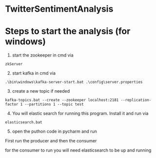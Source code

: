 # TwitterSentimentAnalysis

# Steps to start the analysis (for windows)

1. start the zookeeper in cmd via

`zkServer`

2. start kafka in cmd via

`.\bin\windows\kafka-server-start.bat .\config\server.properties`

3. create a new topic if needed

`kafka-topics.bat --create --zookeeper localhost:2181 --replication-factor 1 --partitions 1 --topic test`

4. You will elastic search for running this program. Install it and run via

`elasticsearch.bat`

5. open the puthon code in pycharm and run

First run the producer and then the consumer 

for the consumer to run you will need elasticsearch to be up and running
